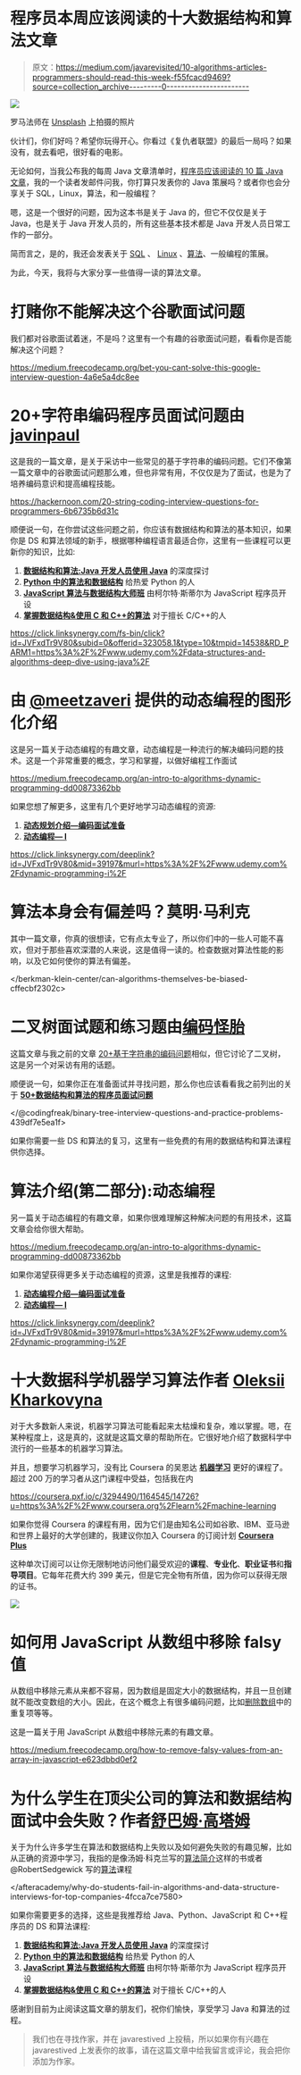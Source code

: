 # 程序员本周应该阅读的十大数据结构和算法文章

> 原文：<https://medium.com/javarevisited/10-algorithms-articles-programmers-should-read-this-week-f55fcacd9469?source=collection_archive---------0----------------------->

![](img/8961bb931362c203f0e946a8c474467f.png)

罗马法师在 [Unsplash](https://unsplash.com?utm_source=medium&utm_medium=referral) 上拍摄的照片

伙计们，你们好吗？希望你玩得开心。你看过《复仇者联盟》的最后一局吗？如果没有，就去看吧，很好看的电影。

无论如何，当我公布我的每周 Java 文章清单时，[程序员应该阅读的 10 篇 Java 文章](/javarevisited/10-articles-java-developers-should-read-this-week-7648edd18a22)，我的一个读者发邮件问我，你打算只发表你的 Java 策展吗？或者你也会分享关于 SQL，Linux，算法，和一般编程？

嗯，这是一个很好的问题，因为这本书是关于 Java 的，但它不仅仅是关于 Java，也是关于 Java 开发人员的，所有这些基本技术都是 Java 开发人员日常工作的一部分。

简而言之，是的，我还会发表关于 [SQL](http://www.java67.com/2018/02/5-free-oracle-and-microsoft-sql-server-online-courses.html) 、 [Linux](https://hackernoon.com/top-5-free-linux-courses-for-programmers-4a433b4edade) 、[算法](https://medium.freecodecamp.org/these-are-the-best-free-courses-to-learn-data-structures-and-algorithms-in-depth-4d52f0d6b35a)、一般编程的策展。

为此，今天，我将与大家分享一些值得一读的算法文章。

# 打赌你不能解决这个谷歌面试问题

我们都对谷歌面试着迷，不是吗？这里有一个有趣的谷歌面试问题，看看你是否能解决这个问题？

<https://medium.freecodecamp.org/bet-you-cant-solve-this-google-interview-question-4a6e5a4dc8ee>  

# 20+字符串编码程序员面试问题由 [javinpaul](https://medium.com/u/bb36d8439904?source=post_page-----f55fcacd9469--------------------------------)

这是我的一篇文章，是关于采访中一些常见的基于字符串的编码问题。它们不像第一篇文章中的谷歌面试问题那么难，但也非常有用，不仅仅是为了面试，也是为了培养编码意识和提高编程技能。

<https://hackernoon.com/20-string-coding-interview-questions-for-programmers-6b6735b6d31c>  

顺便说一句，在你尝试这些问题之前，你应该有数据结构和算法的基本知识，如果你是 DS 和算法领域的新手，根据哪种编程语言最适合你，这里有一些课程可以更新你的知识，比如:

1.  [**数据结构和算法:Java 开发人员使用 Java**](https://click.linksynergy.com/fs-bin/click?id=JVFxdTr9V80&subid=0&offerid=323058.1&type=10&tmpid=14538&RD_PARM1=https%3A%2F%2Fwww.udemy.com%2Fdata-structures-and-algorithms-deep-dive-using-java%2F) 的深度探讨
2.  [**Python 中的算法和数据结构**](https://click.linksynergy.com/deeplink?id=JVFxdTr9V80&mid=39197&murl=https%3A%2F%2Fwww.udemy.com%2Falgorithms-and-data-structures-in-python%2F) 给热爱 Python 的人
3.  [**JavaScript 算法与数据结构大师班**](https://click.linksynergy.com/fs-bin/click?id=JVFxdTr9V80&subid=0&offerid=508237.1&type=10&tmpid=14538&RD_PARM1=https%3A%2F%2Fwww.udemy.com%2Fjs-algorithms-and-data-structures-masterclass%2F) 由柯尔特·斯蒂尔为 JavaScript 程序员开设
4.  [**掌握数据结构&使用 C 和 C++的算法**](https://click.linksynergy.com/deeplink?id=JVFxdTr9V80&mid=39197&murl=https%3A%2F%2Fwww.udemy.com%2Fdatastructurescncpp%2F) 对于擅长 C/C++的人

<https://click.linksynergy.com/fs-bin/click?id=JVFxdTr9V80&subid=0&offerid=323058.1&type=10&tmpid=14538&RD_PARM1=https%3A%2F%2Fwww.udemy.com%2Fdata-structures-and-algorithms-deep-dive-using-java%2F>  

# 由 [@meetzaveri](http://twitter.com/meetzaveri) 提供的动态编程的图形化介绍

这是另一篇关于动态编程的有趣文章，动态编程是一种流行的解决编码问题的技术。这是一个非常重要的概念，学习和掌握，以做好编程工作面试

<https://medium.freecodecamp.org/an-intro-to-algorithms-dynamic-programming-dd00873362bb>  

如果您想了解更多，这里有几个更好地学习动态编程的资源:

1.  [**动态规划介绍—编码面试准备**](https://click.linksynergy.com/deeplink?id=JVFxdTr9V80&mid=39197&murl=https%3A%2F%2Fwww.udemy.com%2Fdynamic-programming%2F)
2.  [**动态编程— I**](https://click.linksynergy.com/deeplink?id=JVFxdTr9V80&mid=39197&murl=https%3A%2F%2Fwww.udemy.com%2Fdynamic-programming-i%2F)

<https://click.linksynergy.com/deeplink?id=JVFxdTr9V80&mid=39197&murl=https%3A%2F%2Fwww.udemy.com%2Fdynamic-programming-i%2F>  

# 算法本身会有偏差吗？莫明·马利克

其中一篇文章，你真的很想读，它有点太专业了，所以你们中的一些人可能不喜欢，但对于那些喜欢深潜的人来说，这是值得一读的。检查数据对算法性能的影响，以及它如何使你的算法有偏差。

</berkman-klein-center/can-algorithms-themselves-be-biased-cffecbf2302c>  

# 二叉树面试题和练习题由[编码怪胎](https://medium.com/u/379603569603?source=post_page-----f55fcacd9469--------------------------------)

这篇文章与我之前的文章 [20+基于字符串的编码问题](https://hackernoon.com/20-string-coding-interview-questions-for-programmers-6b6735b6d31c)相似，但它讨论了二叉树，这是另一个对采访有用的话题。

顺便说一句，如果你正在准备面试并寻找问题，那么你也应该看看我之前列出的关于 [**50+数据结构和算法的程序员面试问题**](https://hackernoon.com/50-data-structure-and-algorithms-interview-questions-for-programmers-b4b1ac61f5b0)

</@codingfreak/binary-tree-interview-questions-and-practice-problems-439df7e5ea1f>  

如果你需要一些 DS 和算法的复习，这里有一些免费的有用的数据结构和算法课程供你选择。

# 算法介绍(第二部分):动态编程

另一篇关于动态编程的有趣文章，如果你很难理解这种解决问题的有用技术，这篇文章会给你很大帮助。

<https://medium.freecodecamp.org/an-intro-to-algorithms-dynamic-programming-dd00873362bb>  

如果你渴望获得更多关于动态编程的资源，这里是我推荐的课程:

1.  [**动态编程介绍—编码面试准备**](https://click.linksynergy.com/deeplink?id=JVFxdTr9V80&mid=39197&murl=https%3A%2F%2Fwww.udemy.com%2Fdynamic-programming%2F)
2.  [**动态编程— I**](https://click.linksynergy.com/deeplink?id=JVFxdTr9V80&mid=39197&murl=https%3A%2F%2Fwww.udemy.com%2Fdynamic-programming-i%2F)

<https://click.linksynergy.com/deeplink?id=JVFxdTr9V80&mid=39197&murl=https%3A%2F%2Fwww.udemy.com%2Fdynamic-programming-i%2F>  

# 十大数据科学机器学习算法作者 [Oleksii Kharkovyna](https://medium.com/u/a0e39375a333?source=post_page-----f55fcacd9469--------------------------------)

对于大多数新人来说，机器学习算法可能看起来太枯燥和复杂，难以掌握。嗯，在某种程度上，这是真的，这就是这篇文章的帮助所在。它很好地介绍了数据科学中流行的一些基本的机器学习算法。

  

并且，想要学习机器学习，没有比 Coursera 的吴恩达 [**机器学习**](https://coursera.pxf.io/c/3294490/1164545/14726?u=https%3A%2F%2Fwww.coursera.org%2Flearn%2Fmachine-learning) 更好的课程了。超过 200 万的学习者从这门课程中受益，包括我在内

<https://coursera.pxf.io/c/3294490/1164545/14726?u=https%3A%2F%2Fwww.coursera.org%2Flearn%2Fmachine-learning>  

如果你觉得 Coursera 的课程有用，因为它们是由知名公司如谷歌、IBM、亚马逊和世界上最好的大学创建的，我建议你加入 Coursera 的订阅计划 [**Coursera Plus**](https://coursera.pxf.io/c/3294490/1164545/14726?u=https%3A%2F%2Fwww.coursera.org%2Fcourseraplus)

这种单次订阅可以让你无限制地访问他们最受欢迎的**课程**、**专业化**、**职业证书**和**指导项目**。它每年花费大约 399 美元，但是它完全物有所值，因为你可以获得无限的证书。

[![](img/21b3e86a76aca66097b838d13b796b13.png)](https://coursera.pxf.io/c/3294490/1164545/14726?u=https%3A%2F%2Fwww.coursera.org%2Fcourseraplus)

# 如何用 JavaScript 从数组中移除 falsy 值

从数组中移除元素从来都不容易，因为数组是固定大小的数据结构，并且一旦创建就不能改变数组的大小。因此，在这个概念上有很多编码问题，比如[删除数组](http://www.java67.com/2019/04/how-to-remove-duplicates-from-unsorted-array-in-java.html)中的重复项等等。

这是一篇关于用 JavaScript 从数组中移除元素的有趣文章。

<https://medium.freecodecamp.org/how-to-remove-falsy-values-from-an-array-in-javascript-e623dbbd0ef2>  

# 为什么学生在顶尖公司的算法和数据结构面试中会失败？作者[舒巴姆·高塔姆](https://medium.com/u/5a9bd3fd8e6b?source=post_page-----f55fcacd9469--------------------------------)

关于为什么许多学生在算法和数据结构上失败以及如何避免失败的有趣见解，比如从正确的资源中学习，我指的是像汤姆·科克兰写的[算法简介](http://www.amazon.com/dp/0072970545/?tag=javamysqlanta-20)这样的书或者@RobertSedgewick 写的[算法](https://click.linksynergy.com/deeplink?id=JVFxdTr9V80&mid=40328&murl=https%3A%2F%2Fwww.coursera.org%2Fspecializations%2Falgorithms)课程

</afteracademy/why-do-students-fail-in-algorithms-and-data-structure-interviews-for-top-companies-4fcca7ce7580>  

如果你需要更多的选择，这些是我推荐给 Java、Python、JavaScript 和 C++程序员的 DS 和算法课程:

1.  [**数据结构和算法:Java 开发人员使用 Java**](https://click.linksynergy.com/fs-bin/click?id=JVFxdTr9V80&subid=0&offerid=323058.1&type=10&tmpid=14538&RD_PARM1=https%3A%2F%2Fwww.udemy.com%2Fdata-structures-and-algorithms-deep-dive-using-java%2F) 的深度探讨
2.  [**Python 中的算法和数据结构**](https://click.linksynergy.com/deeplink?id=JVFxdTr9V80&mid=39197&murl=https%3A%2F%2Fwww.udemy.com%2Falgorithms-and-data-structures-in-python%2F) 给热爱 Python 的人
3.  [**JavaScript 算法与数据结构大师班**](https://click.linksynergy.com/fs-bin/click?id=JVFxdTr9V80&subid=0&offerid=508237.1&type=10&tmpid=14538&RD_PARM1=https%3A%2F%2Fwww.udemy.com%2Fjs-algorithms-and-data-structures-masterclass%2F) 由柯尔特·斯蒂尔为 JavaScript 程序员开设
4.  [**掌握数据结构&使用 C 和 C++的算法**](https://click.linksynergy.com/deeplink?id=JVFxdTr9V80&mid=39197&murl=https%3A%2F%2Fwww.udemy.com%2Fdatastructurescncpp%2F) 对于擅长 C/C++的人

感谢到目前为止阅读这篇文章的朋友们，祝你们愉快，享受学习 Java 和算法的过程。

> 我们也在寻找作家，并在 javarestived 上投稿，所以如果你有兴趣在 javarestived 上发表你的故事，请在这篇文章中给我留言或评论，我会把你添加为作家。